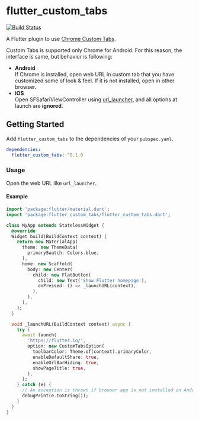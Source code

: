 # flutter_custom_tabs
[![Build Status](https://travis-ci.org/droibit/flutter_custom_tabs.svg?branch=master)](https://travis-ci.org/droibit/flutter_custom_tabs)

A Flutter plugin to use [Chrome Custom Tabs](https://developer.chrome.com/multidevice/android/customtabs).  

Custom Tabs is supported only Chrome for Android. For this reason, the interface is same, but behavior is following:

* **Android**  
 If Chrome is installed, open web URL in custom tab that you have customized some of look & feel. If it is not installed, open in other browser.
* **iOS**  
 Open SFSafariViewController using [url_launcher](https://pub.dartlang.org/packages/url_launcher), and all options at launch are **ignored**.

## Getting Started

Add `flutter_custom_tabs` to the dependencies of your `pubspec.yaml`.

``` yaml
dependencies:
  flutter_custom_tabs: ^0.1.0
```

### Usage

Open the web URL like `url_launcher`.

#### Example

``` dart
import 'package:flutter/material.dart';
import 'package:flutter_custom_tabs/flutter_custom_tabs.dart';

class MyApp extends StatelessWidget {
  @override
  Widget build(BuildContext context) {
    return new MaterialApp(
      theme: new ThemeData(
        primarySwatch: Colors.blue,
      ),
      home: new Scaffold(
        body: new Center(
          child: new FlatButton(
            child: new Text('Show Flutter homepage'),
            onPressed: () => _launchURL(context),
          ),
        ),
      ),
    );
  }

  void _launchURL(BuildContext context) async {
    try {
      await launch(
        'https://flutter.io/',
        option: new CustomTabsOption(
          toolbarColor: Theme.of(context).primaryColor,
          enableDefaultShare: true,
          enableUrlBarHiding: true,
          showPageTitle: true,
        ),
      );
    } catch (e) {
      // An exception is thrown if browser app is not installed on Android device.
      debugPrint(e.toString());
    }
  }
}
```
